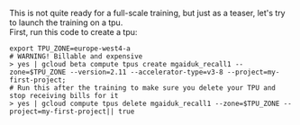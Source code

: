 This is not quite ready for a full-scale training, but just as a teaser, let's try to launch the training on a tpu.  
First, run this code to create a tpu:
```
export TPU_ZONE=europe-west4-a
# WARNING! Billable and expensive
> yes | gcloud beta compute tpus create mgaiduk_recall1 --zone=$TPU_ZONE --version=2.11 --accelerator-type=v3-8 --project=my-first-project;
# Run this after the training to make sure you delete your TPU and stop receiving bills for it
> yes | gcloud compute tpus delete mgaiduk_recall1 --zone=$TPU_ZONE --project=my-first-project|| true
```
